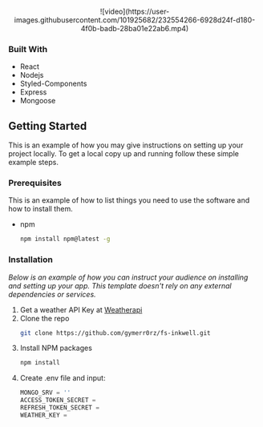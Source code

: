 <!-- PROJECT LOGO -->
<br />
<div align="center">
    ![video](https://user-images.githubusercontent.com/101925682/232554266-6928d24f-d180-4f0b-badb-28ba01e22ab6.mp4)
</div>

### Built With

- React
- Nodejs
- Styled-Components
- Express
- Mongoose

<!-- GETTING STARTED -->

## Getting Started

This is an example of how you may give instructions on setting up your project locally.
To get a local copy up and running follow these simple example steps.

### Prerequisites

This is an example of how to list things you need to use the software and how to install them.

- npm
  ```sh
  npm install npm@latest -g
  ```

### Installation

_Below is an example of how you can instruct your audience on installing and setting up your app. This template doesn't rely on any external dependencies or services._

1. Get a weather API Key at [Weatherapi](https://www.weatherapi.com/)
2. Clone the repo
   ```sh
   git clone https://github.com/gymerr0rz/fs-inkwell.git
   ```
3. Install NPM packages
   ```sh
   npm install
   ```
4. Create .env file and input:
   ```js
   MONGO_SRV = ''
   ACCESS_TOKEN_SECRET =
   REFRESH_TOKEN_SECRET =
   WEATHER_KEY =
   ```
